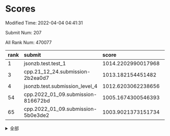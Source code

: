 # Scores

Modified Time: 2022-04-04 04:41:31

Submit Num: 207

All Rank Num: 470077

| rank |               submit               |       score        |       sigma        | pk_num |
| :--- | :--------------------------------- | :----------------- | :----------------- | :----- |
| 1    | jsonzb.test.test_1                 | 1014.2202990017968 | 0.8368147452142148 | 9082   |
| 3    | cpp.21_12_24.submission-2b2ea0d7   | 1013.182154451482  | 0.820342074190843  | 9080   |
| 4    | jsonzb.test.submission_level_4     | 1012.6203062238656 | 0.7962143837945098 | 9084   |
| 54   | cpp.2022_01_09.submission-816672bd | 1005.1674300546393 | 0.7164847097359411 | 9082   |
| 65   | cpp.2022_01_09.submission-5b0e3de2 | 1003.9021373151734 | 0.7014997906592587 | 9086   |


<details>
<summary>全部</summary>

| rank |                 submit                 |       score        |       sigma        | pk_num |
| :--- | :------------------------------------- | :----------------- | :----------------- | :----- |
| 1    | jsonzb.test.test_1                     | 1014.2202990017968 | 0.8368147452142148 | 9082   |
| 2    | gobigger.level_3.submission_level_3_26 | 1013.4252607645788 | 0.8254069915586272 | 9085   |
| 3    | cpp.21_12_24.submission-2b2ea0d7       | 1013.182154451482  | 0.820342074190843  | 9080   |
| 4    | jsonzb.test.submission_level_4         | 1012.6203062238656 | 0.7962143837945098 | 9084   |
| 5    | gobigger.level_3.submission_level_3_1  | 1011.3827518725694 | 0.7860052075633203 | 9084   |
| 6    | gobigger.level_3.submission_level_3_45 | 1010.9630294863434 | 0.7776092314551498 | 9083   |
| 7    | gobigger.level_3.submission_level_3_49 | 1010.7468775376474 | 0.7868737437423096 | 9083   |
| 8    | gobigger.level_3.submission_level_3_7  | 1010.7251435182048 | 0.7885839921724297 | 9083   |
| 9    | gobigger.level_3.submission_level_3_9  | 1010.7234091786771 | 0.7646292642750824 | 9088   |
| 10   | gobigger.level_3.submission_level_3_24 | 1010.7132260057733 | 0.7671837538906604 | 9091   |
| 11   | gobigger.level_3.submission_level_3_5  | 1010.6516107862795 | 0.7776728920990433 | 9085   |
| 12   | gobigger.level_3.submission_level_3_22 | 1010.601791837326  | 0.7711402580353894 | 9084   |
| 13   | gobigger.level_3.submission_level_3_23 | 1010.5887916665532 | 0.7599163556712893 | 9084   |
| 14   | gobigger.level_3.submission_level_3_48 | 1010.579876002453  | 0.7541301752848367 | 9084   |
| 15   | gobigger.level_3.submission_level_3_38 | 1010.4896276417593 | 0.7440599630736906 | 9085   |
| 16   | gobigger.level_3.submission_level_3_17 | 1010.4738164910656 | 0.7701723954926268 | 9081   |
| 17   | gobigger.level_3.submission_level_3_3  | 1010.2961065419776 | 0.7719684707948383 | 9086   |
| 18   | gobigger.level_3.submission_level_3_21 | 1010.244029421371  | 0.768814622531162  | 9084   |
| 19   | gobigger.level_3.submission_level_3_42 | 1010.236688208409  | 0.7624488732776261 | 9085   |
| 20   | gobigger.level_3.submission_level_3_11 | 1010.2324965877973 | 0.7823752712661751 | 9076   |
| 21   | gobigger.level_3.submission_level_3_37 | 1010.1701298094993 | 0.7747058286772045 | 9085   |
| 22   | gobigger.level_3.submission_level_3_43 | 1010.1416004483661 | 0.7335818535243903 | 9080   |
| 23   | gobigger.level_3.submission_level_3_14 | 1010.0582534532933 | 0.7396441046523807 | 9083   |
| 24   | gobigger.level_3.submission_level_3_27 | 1010.0215606372702 | 0.7482531238238357 | 9083   |
| 25   | gobigger.level_3.submission_level_3_35 | 1010.0098169467421 | 0.7819373615593926 | 9080   |
| 26   | gobigger.level_3.submission_level_3_34 | 1009.953806673596  | 0.7444233873890914 | 9085   |
| 27   | gobigger.level_3.submission_level_3_15 | 1009.9477251372067 | 0.7576724157936837 | 9082   |
| 28   | gobigger.level_3.submission_level_3_44 | 1009.9365326486082 | 0.7560852063682696 | 9079   |
| 29   | gobigger.level_3.submission_level_3_2  | 1009.9262453858393 | 0.7825585232559971 | 9086   |
| 30   | gobigger.level_3.submission_level_3_46 | 1009.9161648572075 | 0.7673449499122803 | 9085   |
| 31   | gobigger.level_3.submission_level_3_20 | 1009.9076760169506 | 0.7644292226603586 | 9083   |
| 32   | gobigger.level_3.submission_level_3_28 | 1009.874347004813  | 0.7578610157028568 | 9087   |
| 33   | gobigger.level_3.submission_level_3_33 | 1009.860748248211  | 0.7556309864196465 | 9083   |
| 34   | gobigger.level_3.submission_level_3_18 | 1009.7736267687798 | 0.7670021588183055 | 9085   |
| 35   | gobigger.level_3.submission_level_3_40 | 1009.7645543218612 | 0.7480764238677482 | 9081   |
| 36   | gobigger.level_3.submission_level_3_25 | 1009.7331424340889 | 0.76644492724974   | 9082   |
| 37   | gobigger.level_3.submission_level_3_12 | 1009.6744281638346 | 0.7525562141268125 | 9083   |
| 38   | gobigger.level_3.submission_level_3_0  | 1009.626330452559  | 0.7764870539912866 | 9083   |
| 39   | gobigger.level_3.submission_level_3_6  | 1009.490432306129  | 0.7734081538164437 | 9084   |
| 40   | gobigger.level_3.submission_level_3_41 | 1009.4623854395462 | 0.7594445224847577 | 9086   |
| 41   | gobigger.level_3.submission_level_3_16 | 1009.4475487212959 | 0.7506921375087385 | 9085   |
| 42   | gobigger.level_3.submission_level_3_10 | 1009.4417226774965 | 0.749376241363285  | 9085   |
| 43   | gobigger.level_3.submission_level_3_8  | 1009.4139385308413 | 0.7542822667197594 | 9084   |
| 44   | gobigger.level_3.submission_level_3_32 | 1009.3451617722095 | 0.7692434009013517 | 9089   |
| 45   | gobigger.level_3.submission_level_3_19 | 1009.2182840135848 | 0.7388837753437068 | 9088   |
| 46   | gobigger.level_3.submission_level_3_31 | 1009.1662969027913 | 0.7470012535771531 | 9082   |
| 47   | gobigger.level_3.submission_level_3_4  | 1009.0749057665766 | 0.7432883629710928 | 9081   |
| 48   | gobigger.level_3.submission_level_3_13 | 1009.0079957254164 | 0.7607864931929854 | 9087   |
| 49   | gobigger.level_3.submission_level_3_36 | 1008.8537699714094 | 0.7436130362230999 | 9087   |
| 50   | gobigger.level_3.submission_level_3_47 | 1008.7880622972365 | 0.7347038805808255 | 9086   |
| 51   | gobigger.level_3.submission_level_3_39 | 1008.706992024585  | 0.7441687527989238 | 9081   |
| 52   | gobigger.level_3.submission_level_3_29 | 1008.2825525306852 | 0.7432278785665544 | 9079   |
| 53   | gobigger.level_3.submission_level_3_30 | 1008.1454105789627 | 0.7397608733909057 | 9084   |
| 54   | cpp.2022_01_09.submission-816672bd     | 1005.1674300546393 | 0.7164847097359411 | 9082   |
| 55   | gobigger.level_1.submission_level_1_32 | 1004.9446644789102 | 0.7231645390579394 | 9081   |
| 56   | gobigger.level_1.submission_level_1_13 | 1004.7055192939491 | 0.7194718675962042 | 9083   |
| 57   | gobigger.level_1.submission_level_1_17 | 1004.7000565844728 | 0.7167577807280049 | 9081   |
| 58   | gobigger.level_1.submission_level_1_15 | 1004.5878813852325 | 0.7230453122028063 | 9090   |
| 59   | gobigger.level_1.submission_level_1_6  | 1004.4540206008204 | 0.7153300947048635 | 9078   |
| 60   | gobigger.level_1.submission_level_1_21 | 1004.4146918325465 | 0.7230502477921529 | 9089   |
| 61   | gobigger.level_1.submission_level_1_47 | 1004.1541939223873 | 0.7104209610726413 | 9081   |
| 62   | gobigger.level_1.submission_level_1_40 | 1004.0264983336153 | 0.7377588969558865 | 9083   |
| 63   | gobigger.level_1.submission_level_1_11 | 1003.9252302298685 | 0.7102652230602616 | 9087   |
| 64   | gobigger.level_1.submission_level_1_34 | 1003.9025336892715 | 0.717292374009467  | 9089   |
| 65   | cpp.2022_01_09.submission-5b0e3de2     | 1003.9021373151734 | 0.7014997906592587 | 9086   |
| 66   | gobigger.level_1.submission_level_1_8  | 1003.8705479128809 | 0.7121776714941858 | 9085   |
| 67   | gobigger.level_1.submission_level_1_46 | 1003.8601544564614 | 0.7140564521752133 | 9086   |
| 68   | gobigger.level_1.submission_level_1_10 | 1003.7929863163633 | 0.7108648771286854 | 9084   |
| 69   | gobigger.level_1.submission_level_1_42 | 1003.7281350632202 | 0.7086714257746161 | 9083   |
| 70   | gobigger.level_1.submission_level_1_29 | 1003.7117206727229 | 0.7118496954834143 | 9087   |
| 71   | gobigger.level_1.submission_level_1_36 | 1003.6960706908997 | 0.7220304511509456 | 9085   |
| 72   | gobigger.level_1.submission_level_1_39 | 1003.6760193771293 | 0.7156822092606799 | 9082   |
| 73   | gobigger.level_1.submission_level_1_25 | 1003.6500747611536 | 0.708743949849552  | 9085   |
| 74   | gobigger.level_1.submission_level_1_3  | 1003.6164659576126 | 0.7216742491076549 | 9086   |
| 75   | gobigger.level_1.submission_level_1_44 | 1003.6157066571457 | 0.7209592139981678 | 9083   |
| 76   | gobigger.level_1.submission_level_1_1  | 1003.6037313710472 | 0.7002346681523592 | 9086   |
| 77   | gobigger.level_1.submission_level_1_41 | 1003.4864781474065 | 0.7302842288741188 | 9081   |
| 78   | gobigger.level_1.submission_level_1_38 | 1003.4550690855498 | 0.7144872700525113 | 9087   |
| 79   | gobigger.level_1.submission_level_1_43 | 1003.4390996442353 | 0.7125639334135634 | 9085   |
| 80   | gobigger.level_1.submission_level_1_2  | 1003.4377985875716 | 0.7104988520003207 | 9080   |
| 81   | gobigger.level_1.submission_level_1_4  | 1003.4365785139377 | 0.7090446663692883 | 9083   |
| 82   | gobigger.level_1.submission_level_1_31 | 1003.4229813355221 | 0.7219723572134253 | 9086   |
| 83   | gobigger.level_1.submission_level_1_24 | 1003.4104052503645 | 0.7186873156620192 | 9080   |
| 84   | gobigger.level_1.submission_level_1_14 | 1003.2784400597224 | 0.7102765887483125 | 9086   |
| 85   | gobigger.level_1.submission_level_1_30 | 1003.2113852118621 | 0.7135845463245326 | 9085   |
| 86   | gobigger.level_1.submission_level_1_37 | 1003.2110578630848 | 0.7191673044683213 | 9085   |
| 87   | gobigger.level_1.submission_level_1_0  | 1003.2080299582746 | 0.7166859272510961 | 9088   |
| 88   | gobigger.level_1.submission_level_1_22 | 1003.1347029208116 | 0.7190931620742711 | 9086   |
| 89   | gobigger.level_1.submission_level_1_35 | 1003.1163218154054 | 0.7140575710149526 | 9089   |
| 90   | gobigger.level_1.submission_level_1_33 | 1003.0993656440959 | 0.71775750267792   | 9080   |
| 91   | gobigger.level_1.submission_level_1_28 | 1003.0628915970906 | 0.7154089207914236 | 9086   |
| 92   | gobigger.level_1.submission_level_1_20 | 1003.0584006078776 | 0.7152532488807573 | 9079   |
| 93   | gobigger.level_1.submission_level_1_7  | 1003.0323988058715 | 0.705480688051225  | 9084   |
| 94   | gobigger.level_1.submission_level_1_48 | 1003.0097321070074 | 0.7131607717110614 | 9085   |
| 95   | gobigger.level_1.submission_level_1_26 | 1002.8175761817354 | 0.7119904135413913 | 9081   |
| 96   | gobigger.level_1.submission_level_1_27 | 1002.7668484964214 | 0.7182807330651811 | 9084   |
| 97   | gobigger.level_1.submission_level_1_18 | 1002.5837180669275 | 0.70844052441808   | 9087   |
| 98   | gobigger.level_1.submission_level_1_5  | 1002.4768118471826 | 0.7132632238229545 | 9085   |
| 99   | gobigger.level_1.submission_level_1_49 | 1002.3528363181553 | 0.710877678065059  | 9088   |
| 100  | gobigger.level_1.submission_level_1_12 | 1002.3191358822776 | 0.7114955261599737 | 9085   |
| 101  | gobigger.level_1.submission_level_1_16 | 1002.2355810962487 | 0.7017029234895191 | 9079   |
| 102  | gobigger.level_1.submission_level_1_45 | 1002.0995695047238 | 0.7204082039629413 | 9082   |
| 103  | gobigger.level_1.submission_level_1_19 | 1002.0117288377814 | 0.713272949887919  | 9081   |
| 104  | gobigger.level_1.submission_level_1_23 | 1001.5321319354983 | 0.7136856964373164 | 9087   |
| 105  | gobigger.level_1.submission_level_1_9  | 1000.9751245283287 | 0.7034250122284625 | 9082   |
| 106  | gobigger.random.submission_random_31   | 997.5076323304197  | 0.7075838555395616 | 9087   |
| 107  | gobigger.random.submission_random_26   | 997.182264470385   | 0.7027150760419879 | 9080   |
| 108  | gobigger.random.submission_random_24   | 997.0860559921698  | 0.7149460109208143 | 9083   |
| 109  | gobigger.random.submission_random_22   | 996.9364325374199  | 0.7069456425267916 | 9084   |
| 110  | gobigger.random.submission_random_9    | 996.8835058401604  | 0.6973594434598689 | 9078   |
| 111  | gobigger.random.submission_random_25   | 996.8484723076367  | 0.7223700737382784 | 9092   |
| 112  | gobigger.random.submission_random_12   | 996.6552896378614  | 0.7090215237788317 | 9086   |
| 113  | gobigger.random.submission_random_47   | 996.6266329249426  | 0.7286048082263723 | 9085   |
| 114  | gobigger.random.submission_random_42   | 996.6206668970153  | 0.7048690730693307 | 9085   |
| 115  | gobigger.random.submission_random_14   | 996.609918874484   | 0.7133873672520098 | 9084   |
| 116  | gobigger.random.submission_random_3    | 996.5733398207126  | 0.7177340869567016 | 9083   |
| 117  | gobigger.random.submission_random_33   | 996.5574832861606  | 0.715477074946521  | 9081   |
| 118  | gobigger.random.submission_random_16   | 996.5383604140764  | 0.703680920361252  | 9080   |
| 119  | gobigger.random.submission_random_5    | 996.4800932469105  | 0.7076208187703151 | 9078   |
| 120  | gobigger.random.submission_random_30   | 996.338772908812   | 0.7017120120738112 | 9081   |
| 121  | gobigger.random.submission_random_43   | 996.2926736198104  | 0.7088993456438605 | 9085   |
| 122  | gobigger.random.submission_random_32   | 996.2662143879835  | 0.7118402049498306 | 9085   |
| 123  | gobigger.random.submission_random_28   | 996.2568883272346  | 0.7114486379405742 | 9084   |
| 124  | gobigger.random.submission_random_8    | 996.2496937761939  | 0.7242271930644562 | 9076   |
| 125  | gobigger.random.submission_random_13   | 996.2343522707085  | 0.6952123887402035 | 9085   |
| 126  | gobigger.random.submission_random_41   | 996.2183828053699  | 0.7234544646379122 | 9081   |
| 127  | gobigger.random.submission_random_23   | 996.2087168572903  | 0.7064616216268553 | 9087   |
| 128  | gobigger.random.submission_random_34   | 996.1779555100295  | 0.7023621225411728 | 9083   |
| 129  | gobigger.random.submission_random_1    | 996.1682946917414  | 0.7116966514809601 | 9082   |
| 130  | gobigger.random.submission_random_21   | 996.1072000138945  | 0.71948966015798   | 9087   |
| 131  | gobigger.random.submission_random_46   | 996.0810074791907  | 0.7102620112044338 | 9087   |
| 132  | gobigger.random.submission_random_44   | 995.981971475608   | 0.725630879990897  | 9080   |
| 133  | gobigger.random.submission_random_27   | 995.9791641202152  | 0.7200590779156695 | 9082   |
| 134  | gobigger.random.submission_random_36   | 995.9339473167868  | 0.717562111749234  | 9084   |
| 135  | gobigger.random.submission_random_45   | 995.8238810678013  | 0.721958015157343  | 9084   |
| 136  | gobigger.random.submission_random_0    | 995.8210193311579  | 0.7209394588493446 | 9085   |
| 137  | gobigger.random.submission_random_2    | 995.8162417928559  | 0.7159949955297428 | 9084   |
| 138  | gobigger.random.submission_random_11   | 995.7784949032815  | 0.6941510758482199 | 9081   |
| 139  | gobigger.random.submission_random_49   | 995.7449128756402  | 0.7177778202835459 | 9084   |
| 140  | gobigger.random.submission_random_10   | 995.5903456677634  | 0.6984496024912783 | 9082   |
| 141  | gobigger.random.submission_random_15   | 995.5665920950537  | 0.7244373093750834 | 9086   |
| 142  | gobigger.random.submission_random_6    | 995.4582763395741  | 0.7148603287153971 | 9081   |
| 143  | gobigger.random.submission_random_17   | 995.3747911787978  | 0.7186753749337007 | 9083   |
| 144  | gobigger.random.submission_random_48   | 995.3458539210751  | 0.7083094716784284 | 9082   |
| 145  | gobigger.random.submission_random_19   | 995.3394336788991  | 0.7132661672236393 | 9080   |
| 146  | gobigger.random.submission_random_7    | 995.324724447834   | 0.7161066278523874 | 9083   |
| 147  | gobigger.random.submission_random_35   | 995.3209772462814  | 0.7185415912933081 | 9080   |
| 148  | gobigger.random.submission_random_37   | 995.2751539383938  | 0.7362989154493096 | 9081   |
| 149  | gobigger.random.submission_random_39   | 995.2735570467206  | 0.7058610528432627 | 9084   |
| 150  | gobigger.random.submission_random_18   | 995.1829682050311  | 0.7231690217691015 | 9083   |
| 151  | gobigger.random.submission_random_4    | 995.122014721173   | 0.7229819142073219 | 9083   |
| 152  | gobigger.random.submission_random_29   | 994.7167548875932  | 0.7322029276531709 | 9083   |
| 153  | gobigger.random.submission_random_38   | 994.6662688005584  | 0.7337223009769762 | 9079   |
| 154  | gobigger.random.submission_random_20   | 994.6639592650724  | 0.7093111823941308 | 9081   |
| 155  | gobigger.random.submission_random_40   | 994.2959923021054  | 0.7093404319384157 | 9087   |
| 156  | gobigger.level_2.submission_level_2_25 | 994.1804121042783  | 0.7161144271114335 | 9080   |
| 157  | gobigger.level_2.submission_level_2_40 | 994.1547485523561  | 0.7381149382100777 | 9085   |
| 158  | gobigger.level_2.submission_level_2_26 | 994.1199941504796  | 0.7292387281609939 | 9077   |
| 159  | gobigger.level_2.submission_level_2_20 | 994.0090792022534  | 0.7218114547440625 | 9076   |
| 160  | gobigger.level_2.submission_level_2_30 | 993.4189118217928  | 0.7280038573146429 | 9079   |
| 161  | gobigger.level_2.submission_level_2_42 | 993.3393743897892  | 0.7287961689513319 | 9085   |
| 162  | gobigger.level_2.submission_level_2_45 | 993.1639736104634  | 0.7436495010120766 | 9088   |
| 163  | gobigger.level_2.submission_level_2_12 | 993.012036689719   | 0.7455779199926037 | 9084   |
| 164  | gobigger.level_2.submission_level_2_2  | 992.9862081942937  | 0.7246072527834517 | 9090   |
| 165  | gobigger.level_2.submission_level_2_13 | 992.9140031078485  | 0.7364461876791198 | 9084   |
| 166  | gobigger.level_2.submission_level_2_10 | 992.9125106879368  | 0.7269474208240305 | 9081   |
| 167  | gobigger.level_2.submission_level_2_4  | 992.8946752203319  | 0.7366852529558376 | 9081   |
| 168  | gobigger.level_2.submission_level_2_37 | 992.7376822121956  | 0.7411868191760614 | 9082   |
| 169  | gobigger.level_2.submission_level_2_23 | 992.732311781912   | 0.7445984335035131 | 9083   |
| 170  | gobigger.level_2.submission_level_2_43 | 992.6909114325038  | 0.7353112972820984 | 9082   |
| 171  | gobigger.level_2.submission_level_2_16 | 992.6391356444897  | 0.7404789733381129 | 9080   |
| 172  | gobigger.level_2.submission_level_2_0  | 992.5320147298997  | 0.7528734351548589 | 9083   |
| 173  | gobigger.level_2.submission_level_2_35 | 992.4861701847501  | 0.7285056291641592 | 9082   |
| 174  | gobigger.level_2.submission_level_2_1  | 992.4602780516743  | 0.746476673842572  | 9090   |
| 175  | gobigger.level_2.submission_level_2_5  | 992.4596522729106  | 0.7653651183972808 | 9082   |
| 176  | gobigger.level_2.submission_level_2_49 | 992.3580304082756  | 0.7467514500951912 | 9081   |
| 177  | gobigger.level_2.submission_level_2_47 | 992.350985140141   | 0.734759992492628  | 9083   |
| 178  | gobigger.level_2.submission_level_2_17 | 992.2775524213916  | 0.7563688710979792 | 9088   |
| 179  | gobigger.level_2.submission_level_2_32 | 992.242755933111   | 0.7541902579220103 | 9084   |
| 180  | gobigger.level_2.submission_level_2_6  | 992.169436487819   | 0.743440580792067  | 9084   |
| 181  | gobigger.level_2.submission_level_2_41 | 992.1159168044794  | 0.7241675232090722 | 9085   |
| 182  | gobigger.level_2.submission_level_2_24 | 991.9435448017692  | 0.7492329444014832 | 9087   |
| 183  | gobigger.level_2.submission_level_2_22 | 991.8590684614838  | 0.7424252765309314 | 9085   |
| 184  | gobigger.level_2.submission_level_2_21 | 991.8191930887533  | 0.738558047159992  | 9084   |
| 185  | gobigger.level_2.submission_level_2_33 | 991.8157513534558  | 0.7345446383892658 | 9084   |
| 186  | gobigger.level_2.submission_level_2_19 | 991.812559600074   | 0.7368485974976595 | 9088   |
| 187  | gobigger.level_2.submission_level_2_27 | 991.7712908055815  | 0.7485967430778301 | 9084   |
| 188  | gobigger.level_2.submission_level_2_39 | 991.7701448673067  | 0.7466358922930186 | 9086   |
| 189  | gobigger.level_2.submission_level_2_31 | 991.7472583455128  | 0.7441167936843448 | 9087   |
| 190  | gobigger.level_2.submission_level_2_14 | 991.7060703924977  | 0.742820500689708  | 9085   |
| 191  | gobigger.level_2.submission_level_2_48 | 991.6803487493927  | 0.7431817163190733 | 9083   |
| 192  | gobigger.level_2.submission_level_2_46 | 991.6720116750621  | 0.7648759714443203 | 9085   |
| 193  | gobigger.level_2.submission_level_2_28 | 991.6072423463728  | 0.7594121256703467 | 9086   |
| 194  | gobigger.level_2.submission_level_2_18 | 991.5896894874984  | 0.7480826131476946 | 9085   |
| 195  | gobigger.level_2.submission_level_2_29 | 991.5625714416967  | 0.7423859789064097 | 9080   |
| 196  | gobigger.level_2.submission_level_2_15 | 991.5305007887422  | 0.7500674447609996 | 9084   |
| 197  | gobigger.level_2.submission_level_2_34 | 991.425983884317   | 0.7566780388667111 | 9080   |
| 198  | gobigger.level_2.submission_level_2_3  | 991.3388936252807  | 0.7447321439660545 | 9082   |
| 199  | gobigger.level_2.submission_level_2_44 | 991.1851319290053  | 0.7409059673101557 | 9083   |
| 200  | gobigger.level_2.submission_level_2_8  | 990.9898293508044  | 0.7600686655286603 | 9082   |
| 201  | gobigger.level_2.submission_level_2_9  | 990.840697120529   | 0.746356730217987  | 9084   |
| 202  | gobigger.level_2.submission_level_2_7  | 990.75135115185    | 0.747161732582809  | 9089   |
| 203  | gobigger.level_2.submission_level_2_36 | 990.5067508183305  | 0.7526090162351649 | 9081   |
| 204  | gobigger.level_2.submission_level_2_38 | 990.4996392667784  | 0.7607259413302931 | 9081   |
| 205  | gobigger.level_2.submission_level_2_11 | 989.4378431182995  | 0.7707223947682765 | 9081   |
| 206  | gobigger.none.submission_none_1        | 978.8508149714595  | 1.2182823835011642 | 9083   |
| 207  | gobigger.none.submission_none_0        | 975.534337589655   | 1.3954489512199688 | 9084   |

</details>